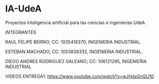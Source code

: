 # IA-UdeA

Proyectos Inteligencia artificial para las ciencias e ingenierias UdeA

*INTEGRANTES*

RAUL FELIPE BERRIO; CC: 1035416370, INGENIERIA INDUSTRIAL.



ESTEBAN MACHADO; CC: 1053836332, INGENIERIA INDUSTRIAL.



DIEGO ANDRES RODRIGUEZ GALEANO; CC: 106121295, INGENIERIA INDUSTRIAL





VIDEOS
ENTREGA1: https://www.youtube.com/watch?v=wJHdxGnQU10
